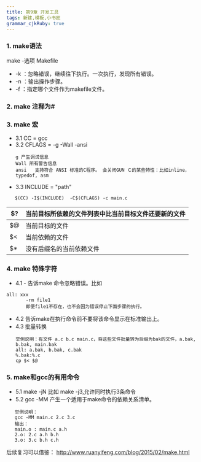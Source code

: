 ```yaml
---
title: 第9章 开发工具
tags: 新建,模板,小书匠
grammar_cjkRuby: true
---
```

### 1. make语法
make -选项 Makefile

 - -k ：忽略错误，继续往下执行。一次执行，发现所有错误。
 - -n ：输出操作步骤。
 - -f   ：指定哪个文件作为makefile文件。
 
###  2. make 注释为#

### 3. make 宏

 - 3.1 CC = gcc
 - 3.2 CFLAGS = -g -Wall -ansi
     ```
	 g 产生调试信息
	 Wall 所有警告信息
	 ansi 	支持符合 ANSI 标准的C程序。 会关闭GUN Ｃ的某些特性：比如inline，typedof, asm
	 ```
 - 3.3 INCLUDE = "path"
 ```
    $(CC) -I$(INCLUDE)  -C$(CFLAGS) -c main.c
```

|  $?   |  当前目标所依赖的文件列表中比当前目标文件还要新的文件   |
| --- | --- |
| $@    | 当前目标的文件    |
| $< | 当前依赖的文件 |
| $* | 没有后缀名的当前依赖文件 |

### 4. make 特殊字符

 - 4.1 - 告诉make 命令忽略错误。比如
 ``` 
 all: xxx
		-rm file1
		即便file1不存在，也不会因为错误停止下面步骤的执行。
 ```
 - 4.2 告诉make在执行命令前不要将该命令显示在标准输出上。
 - 4.3 批量转换
 	```
	举例说明：有文件 a.c b.c main.c，将这些文件批量转为后缀为bak的文件，a.bak, b.bak, main.bak
	all: a.bak, b.bak, c.bak
	%.bak:%.c
	cp $< $@
	
	```

### 5. make和gcc的有用命令

 - 5.1 make -jN 比如 make -j3,允许同时执行3条命令
 - 5.2 gcc -MM 产生一个适用于make命令的依赖关系清单。
 ```
 	举例说明：
	gcc -MM main.c 2.c 3.c
	输出：
	main.o : main.c a.h
	2.o: 2.c a.h b.h
	3.o: 3.c b.h c.h
 ```
 
 后续复习可以借鉴：
 http://www.ruanyifeng.com/blog/2015/02/make.html